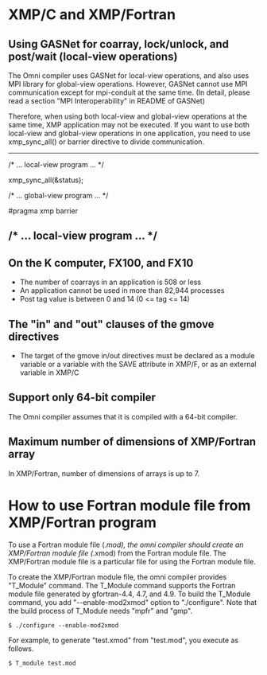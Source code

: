 # XMP/C and XMP/Fortran
## Using GASNet for coarray, lock/unlock, and post/wait (local-view operations)
The Omni compiler uses GASNet for local-view operations, and also uses MPI library for global-view operations.
However, GASNet cannot use MPI communication except for mpi-conduit at the same time.
(In detail, please read a section "MPI Interoperability" in README of GASNet)

Therefore, when using both local-view and global-view operations at the same time,
XMP application may not be executed.
If you want to use both local-view and global-view operations in one application,
you need to use xmp_sync_all() or barrier directive to divide communication.

---
  /* ... local-view program ... */

  xmp_sync_all(&status);

  /* ... global-view program ... */

 #pragma xmp barrier

  /* ... local-view program ... */
---

## On the K computer, FX100, and FX10
* The number of coarrays in an application is 508 or less
* An application cannot be used in more than 82,944 processes
* Post tag value is between 0 and 14 (0 <= tag <= 14)

## The "in" and "out" clauses of the gmove directives
* The target of the gmove in/out directives must be declared as a module variable or
  a variable with the SAVE attribute in XMP/F, or as an external variable in XMP/C

## Support only 64-bit compiler
The Omni compiler assumes that it is compiled with a 64-bit compiler.

## Maximum number of dimensions of XMP/Fortran array
In XMP/Fortran, number of dimensions of arrays is up to 7.

# How to use Fortran module file from XMP/Fortran program
To use a Fortran module file (*.mod),
the omni compiler should create an XMP/Fortran module file (*.xmod) from the Fortran module file.
The XMP/Fortran module file is a particular file for using the Fortran module file.

To create the XMP/Fortran module file, the omni compiler provides "T_Module" command.
The T_Module command supports the Fortran module file generated by gfortran-4.4, 4.7, and 4.9.
To build the T_Module command, you add "--enable-mod2xmod" option to "./configure".
Note that the build process of T_Module needs "mpfr" and "gmp".

```
$ ./configure --enable-mod2xmod
```

For example, to generate "test.xmod" from "test.mod", you execute as follows.

```
$ T_module test.mod
```

